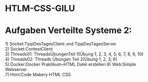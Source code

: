 # HTLM-CSS-GILU

<h1> Aufgaben Verteilte Systeme 2:</h1>
1) Socket:TippDesTagesClient und TippDesTagesServer<br>
2) Socket:ContestClient<br>
3) Threads01: ThreadsÜbungenTeil 1(Übung 1, 2, 3, 4, 5, 6, 7, 8, 9, 10)<br>
4) Threads02: Threads Übungen Teil 2(Übung 1, 2, 3, 6)<br>
5) Docker:Docker Praktikum–HTML Datei erstellen 
6) Web:Simple Webserver<br>
7) Html:Code Makery HTML CSS<br>
